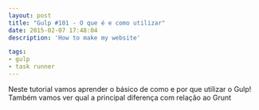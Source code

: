 ```yaml
---
layout: post
title: "Gulp #101 - O que é e como utilizar"
date: 2015-02-07 17:48:04
description: 'How to make my website'

tags: 
- gulp 
- task runner
---
```

Neste tutorial vamos aprender o básico de como e por que utilizar o Gulp! Também
vamos ver qual a principal diferença com relação ao Grunt
